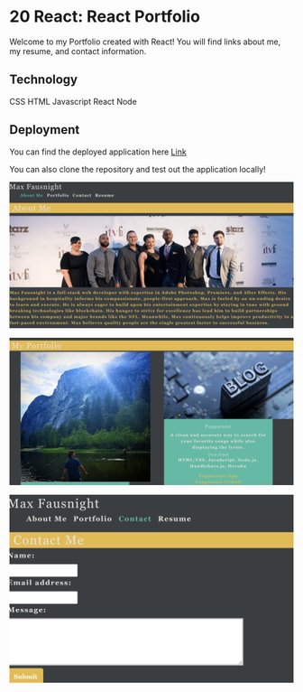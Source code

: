 # 20 React: React Portfolio

Welcome to my Portfolio created with React! You will find links about me, my resume, and contact information.

## Technology

CSS
HTML
Javascript
React
Node



## Deployment

You can find the deployed application here [Link](http://fausnightm.github.io/react-portfolio)

You can also clone the repository and test out the application locally!

![Screenshot](src/assets/images/max/ss1.png)

![Screenshot2](src/assets/images/max/ss2.png)

![Screenshot3](src/assets/images/max/ss3.png)


